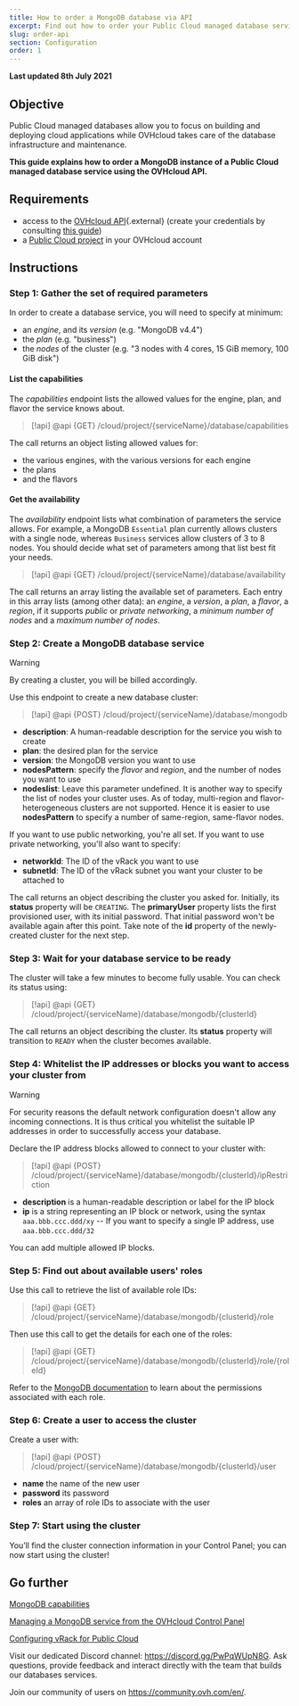 ```yaml
---
title: How to order a MongoDB database via API
excerpt: Find out how to order your Public Cloud managed database service using the OVHcloud API
slug: order-api
section: Configuration
order: 1
---
```


**Last updated 8th July 2021**

## Objective

Public Cloud managed databases allow you to focus on building and deploying cloud applications while OVHcloud takes care of the database infrastructure and maintenance.

**This guide explains how to order a MongoDB instance of a Public Cloud managed database service using the OVHcloud API.**

## Requirements

- access to the [OVHcloud API](https://ca.api.ovh.com/console/){.external} (create your credentials by consulting [this guide](https://docs.ovh.com/asia/en/api/first-steps-with-ovh-api/))
- a [Public Cloud project](https://www.ovhcloud.com/asia/public-cloud/) in your OVHcloud account

## Instructions

### Step 1: Gather the set of required parameters

In order to create a database service, you will need to specify at minimum:

- an _engine_, and its _version_ (e.g. "MongoDB v4.4")
- the _plan_ (e.g. "business")
- the _nodes_ of the cluster (e.g. "3 nodes with 4 cores, 15 GiB memory, 100 GiB disk")

#### List the capabilities

The _capabilities_ endpoint lists the allowed values for the engine, plan, and flavor the service knows about.

> [!api]
> @api {GET} /cloud/project/{serviceName}/database/capabilities

The call returns an object listing allowed values for:

- the various engines, with the various versions for each engine
- the plans
- and the flavors

#### Get the availability

The _availability_ endpoint lists what combination of parameters the service allows. For example, a MongoDB `Essential` plan currently allows clusters with a single node, whereas `Business` services allow clusters of 3 to 8 nodes. You should decide what set of parameters among that list best fit your needs.

> [!api]
> @api {GET} /cloud/project/{serviceName}/database/availability

The call returns an array listing the available set of parameters. Each entry in this array lists (among other data): an _engine_, a _version_, a _plan_, a _flavor_, a _region_, if it supports _public_ or _private networking_, a _minimum number of nodes_ and a _maximum number of nodes_.

### Step 2: Create a MongoDB database service

> [!warning]
> By creating a cluster, you will be billed accordingly.

Use this endpoint to create a new database cluster:

> [!api]
> @api {POST} /cloud/project/{serviceName}/database/mongodb

- **description**: A human-readable description for the service you wish to create
- **plan**: the desired plan for the service
- **version**: the MongoDB version you want to use
- **nodesPattern**: specify the _flavor_ and _region_, and the number of nodes you want to use
- **nodeslist**: Leave this parameter undefined. It is another way to specify the list of nodes your cluster uses. As of today, multi-region and flavor-heterogeneous clusters are not supported. Hence it is easier to use **nodesPattern** to specify a number of same-region, same-flavor nodes.

If you want to use public networking, you're all set. If you want to use private networking, you'll also want to specify:

- **networkId**: The ID of the vRack you want to use
- **subnetId**: The ID of the vRack subnet you want your cluster to be attached to

The call returns an object describing the cluster you asked for. Initially, its **status** property will be `CREATING`. The **primaryUser** property lists the first provisioned user, with its initial password. That initial password won't be available again after this point. Take note of the **id** property of the newly-created cluster for the next step.

### Step 3: Wait for your database service to be ready

The cluster will take a few minutes to become fully usable. You can check its status using:

> [!api]
> @api {GET} /cloud/project/{serviceName}/database/mongodb/{clusterId}

The call returns an object describing the cluster. Its **status** property will transition to `READY` when the cluster becomes available.

### Step 4: Whitelist the IP addresses or blocks you want to access your cluster from

> [!warning]
> For security reasons the default network configuration doesn't allow any incoming connections. It is thus critical you whitelist the suitable IP addresses in order to successfully access your database.

Declare the IP address blocks allowed to connect to your cluster with:

> [!api]
> @api {POST} /cloud/project/{serviceName}/database/mongodb/{clusterId}/ipRestriction

- **description** is a human-readable description or label for the IP block
- **ip** is a string representing an IP block or network, using the syntax `aaa.bbb.ccc.ddd/xy` -- If you want to specify a single IP address, use `aaa.bbb.ccc.ddd/32`

You can add multiple allowed IP blocks.

### Step 5: Find out about available users' roles

Use this call to retrieve the list of available role IDs:

> [!api]
> @api {GET} /cloud/project/{serviceName}/database/mongodb/{clusterId}/role

Then use this call to get the details for each one of the roles:

> [!api]
> @api {GET} /cloud/project/{serviceName}/database/mongodb/{clusterId}/role/{roleId}

Refer to the [MongoDB documentation](https://docs.mongodb.com/manual/reference/built-in-roles/) to learn about the permissions associated with each role.

### Step 6: Create a user to access the cluster

Create a user with:

> [!api]
> @api {POST} /cloud/project/{serviceName}/database/mongodb/{clusterId}/user

- **name** the name of the new user
- **password** its password
- **roles** an array of role IDs to associate with the user

### Step 7: Start using the cluster

You’ll find the cluster connection information in your Control Panel; you can now start using the cluster!

## Go further

[MongoDB capabilities](https://docs.ovh.com/asia/en/publiccloud/databases/mongodb/capabilities/)

[Managing a MongoDB service from the OVHcloud Control Panel](https://docs.ovh.com/asia/en/publiccloud/databases/mongodb/managing-service/)

[Configuring vRack for Public Cloud](https://docs.ovh.com/asia/en/public-cloud/public-cloud-vrack/)

Visit our dedicated Discord channel: <https://discord.gg/PwPqWUpN8G>. Ask questions, provide feedback and interact directly with the team that builds our databases services.

Join our community of users on <https://community.ovh.com/en/>.
